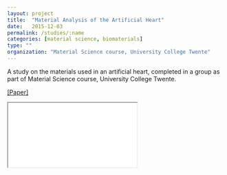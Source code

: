 ```yaml
---
layout: project
title:  "Material Analysis of the Artificial Heart"
date:   2015-12-03
permalink: /studies/:name
categories: [material science, biomaterials]
type: ""
organization: "Material Science course, University College Twente"
---
```


A study on the materials used in an artificial heart, completed in a group as part of Material Science course, University College Twente.

<a href='/assets/docs/MatSci-ArtificialHeart.pdf' target="_blank">[Paper]</a>

<object width="750" height="500" data="/assets/docs/MatSci-ArtificialHeart.pdf" type="application/pdf"><iframe src="/assets/docs/MatSci-ArtificialHeart.pdf"></iframe>
</object>